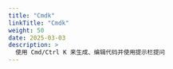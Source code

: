 ```yaml
---
title: "Cmdk"
linkTitle: "Cmdk"
weight: 50
date: 2025-03-03
description: >
  使用 Cmd/Ctrl K 来生成、编辑代码并使用提示栏提问
---
```


